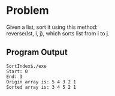 # Problem

Given a list, sort it using this method:\
reverse(lst, i, j), which sorts list from i to j.

## Program Output

```
SortIndex$./exe 
Start: 0
End: 3
Origin array is: 5 4 3 2 1 
Sorted array is: 3 4 5 2 1
```